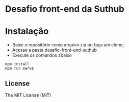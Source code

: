 # Desafio front-end da Suthub

# Instalação

- Baixe o repositório como arquivo zip ou faça um clone;
- Acesse a pasta desafio-front-end-suthub
- Execute os comandos abaixo
```
npm install
npm run serve
```
## License

The MIT License (MIT)
